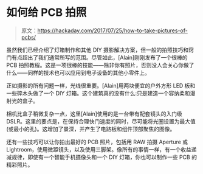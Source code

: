 # 如何给 PCB 拍照

> 原文：<https://hackaday.com/2017/07/25/how-to-take-pictures-of-pcbs/>

虽然我们已经介绍了灯箱制作和其他 DIY 摄影解决方案，但一般的拍照技巧和窍门有点超出了我们通常所写的范围。尽管如此，[Alain]刚刚发布了一个很棒的 PCB 拍照教程。这是一项很棒的技能——除非你有照片，否则没人会关心你做了什么——同样的技术也可以应用到电子设备的其他小零件上。

正如摄影的所有问题一样，光线很重要。[Alain]用两块便宜的户外方形 LED 板和一些碎木头做了一个 DIY 灯箱。这个建筑真的没有什么:只是建造一个容纳柔和漫射光的盒子。

相机比盒子稍微复杂一点，这里[Alain]使用的是一台带有配套镜头的入门级 DSLR。这里的要点是，在保持合理快门速度的同时，尽可能将光圈设置为最大值(或最小的孔)。这增加了景深，并产生了电路板和组件顶部聚焦的图像。

还有一些技巧可以让你拍出最好的 PCB 照片，包括用 RAW 拍摄 Aperture 或 Lightroom，使用微距镜头，以及使用三脚架。像所有的事情一样，有一个收益递减规律，即使有一个智能手机摄像头和一个 DIY 灯箱，你也可以制作一些 PCB 的精彩照片。